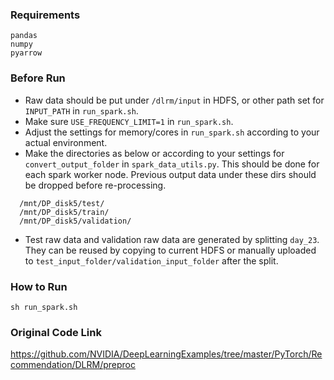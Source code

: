 ### Requirements
    pandas 
    numpy
    pyarrow

### Before Run
* Raw data should be put under `/dlrm/input` in HDFS, or other path set for `INPUT_PATH` in `run_spark.sh`.
* Make sure `USE_FREQUENCY_LIMIT=1` in `run_spark.sh`.
* Adjust the settings for memory/cores in `run_spark.sh` according to your actual environment.
* Make the directories as below or according to your settings for `convert_output_folder` in `spark_data_utils.py`. 
  This should be done for each spark worker node. Previous output data under these dirs should be dropped before re-processing.
```
  /mnt/DP_disk5/test/
  /mnt/DP_disk5/train/
  /mnt/DP_disk5/validation/
```
* Test raw data and validation raw data are generated by splitting `day_23`. They can be reused by copying to current HDFS or 
  manually uploaded to `test_input_folder/validation_input_folder` after the split.

### How to Run
  `sh run_spark.sh`
  
### Original Code Link
https://github.com/NVIDIA/DeepLearningExamples/tree/master/PyTorch/Recommendation/DLRM/preproc